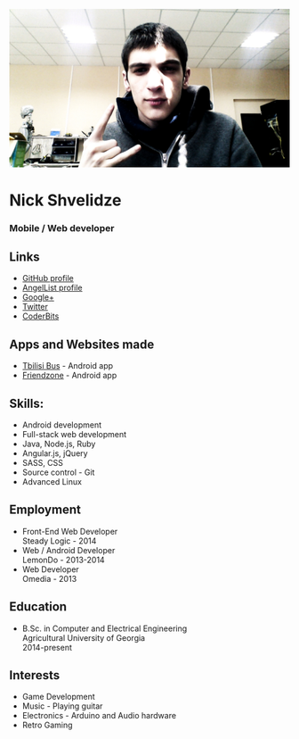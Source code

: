 ![](img/mugshot.jpg)

# Nick Shvelidze
### Mobile / Web developer

## Links
- [GitHub profile](https://github.com/shvelo)
- [AngelList profile](https://angel.co/nick-shvelidze)
- [Google+](https://plus.google.com/+NickShvelidze)
- [Twitter](https://twitter.com/shvelo96)
- [CoderBits](https://coderbits.com/shvelo)

## Apps and Websites made
- [Tbilisi Bus](https://play.google.com/store/apps/details?id=com.tbilisi.bus) - Android app
- [Friendzone](https://play.google.com/store/apps/details?id=com.friendzone.client) - Android app

## Skills:
- Android development
- Full-stack web development
- Java, Node.js, Ruby
- Angular.js, jQuery
- SASS, CSS
- Source control - Git
- Advanced Linux

## Employment
- Front-End Web Developer  
Steady Logic - 2014
- Web / Android Developer  
LemonDo - 2013-2014
- Web Developer  
Omedia - 2013

## Education
- B.Sc. in Computer and Electrical Engineering  
Agricultural University of Georgia  
2014-present

## Interests
- Game Development
- Music - Playing guitar
- Electronics - Arduino and Audio hardware
- Retro Gaming
